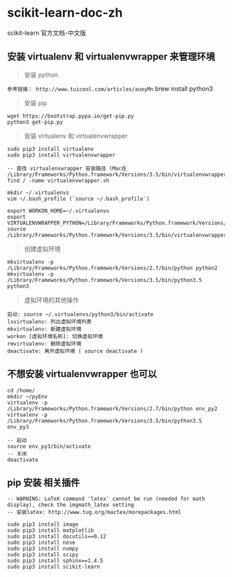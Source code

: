 # scikit-learn-doc-zh
scikit-learn 官方文档-中文版

## 安装 virtualenv 和 virtualenvwrapper 来管理环境

> 安装 python

`参考链接： http://www.tuicool.com/articles/aueyMn`
brew install python3

> 安装 pip

```
wget https://bootstrap.pypa.io/get-pip.py
python3 get-pip.py
```

> 安装 virtualenv 和 virtualenvwrapper

```
sudo pip3 install virtualenv
sudo pip3 install virtualenvwrapper

-- 查找 virtualenvwrapper 安装路径 (Mac在 /Library/Frameworks/Python.framework/Versions/3.5/bin/virtualenvwrapper.sh)
find / -name virtualenvwrapper.sh

mkdir ~/.virtualenvs
vim ~/.bash_profile (`source ~/.bash_profile`)

export WORKON_HOME=~/.virtualenvs
export VIRTUALENVWRAPPER_PYTHON=/Library/Frameworks/Python.framework/Versions/3.5/bin/python3.5
source /Library/Frameworks/Python.framework/Versions/3.5/bin/virtualenvwrapper.sh
```

> 创建虚拟环境

```
mkvirtualenv -p /Library/Frameworks/Python.framework/Versions/2.7/bin/python python2
mkvirtualenv -p /Library/Frameworks/Python.framework/Versions/3.5/bin/python3.5 python3
```

> 虚拟环境的其他操作

```
启动: source ~/.virtualenvs/python3/bin/activate
lsvirtualenv: 列出虚拟环境列表
mkvirtualenv: 新建虚拟环境
workon [虚拟环境名称]: 切换虚拟环境
rmvirtualenv: 删除虚拟环境
deactivate: 离开虚拟环境 ( source deactivate )
```

## 不想安装 virtualenvwrapper 也可以

```
cd /home/
mkdir ~/pyEnv
virtualenv -p /Library/Frameworks/Python.framework/Versions/2.7/bin/python env_py2
virtualenv -p /Library/Frameworks/Python.framework/Versions/3.5/bin/python3.5 env_py3

-- 启动
source env_py3/bin/activate 
-- 关闭
deactivate 
```

## pip 安装 相关插件

```
-- WARNING: LaTeX command 'latex' cannot be run (needed for math display), check the imgmath_latex setting
-- 安装latex: http://www.tug.org/mactex/morepackages.html

sudo pip3 install image
sudo pip3 install matplotlib
sudo pip3 install docutils==0.12
sudo pip3 install nose
sudo pip3 install numpy
sudo pip3 install scipy
sudo pip3 install sphinx==1.4.5
sudo pip3 install scikit-learn
```
